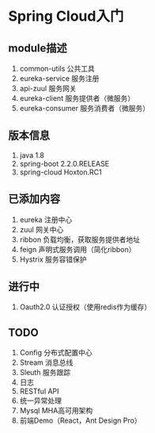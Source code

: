 # Spring Cloud入门

## module描述

1. common-utils 公共工具
2. eureka-service 服务注册
3. api-zuul 服务网关
4. eureka-client 服务提供者（微服务）
5. eureka-consumer 服务消费者（微服务）

## 版本信息

1. java 1.8
2. spring-boot 2.2.0.RELEASE
3. spring-cloud Hoxton.RC1

## 已添加内容

1. eureka 注册中心
2. zuul 网关中心
3. ribbon 负载均衡，获取服务提供者地址
4. feign 声明式服务调用（简化ribbon）
5. Hystrix 服务容错保护

## 进行中

1. Oauth2.0 认证授权（使用redis作为缓存）

## TODO

1. Config 分布式配置中心
2. Stream 消息总线
3. Sleuth 服务跟踪
4. 日志
5. RESTful API
6. 统一异常处理
7. Mysql MHA高可用架构
8. 前端Demo（React，Ant Design Pro）